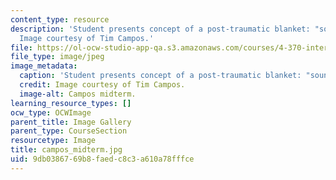 ```yaml
---
content_type: resource
description: 'Student presents concept of a post-traumatic blanket: "sound as shelter".
  Image courtesy of Tim Campos.'
file: https://ol-ocw-studio-app-qa.s3.amazonaws.com/courses/4-370-interrogative-design-workshop-fall-2005/9db0386769b8faedc8c3a610a78fffce_campos_midterm.jpg
file_type: image/jpeg
image_metadata:
  caption: 'Student presents concept of a post-traumatic blanket: "sound as shelter".'
  credit: Image courtesy of Tim Campos.
  image-alt: Campos midterm.
learning_resource_types: []
ocw_type: OCWImage
parent_title: Image Gallery
parent_type: CourseSection
resourcetype: Image
title: campos_midterm.jpg
uid: 9db03867-69b8-faed-c8c3-a610a78fffce
---
```

